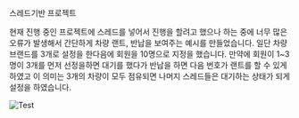 스레드기반 프로젝트

현재 진행 중인 프로젝트에 스레드를 넣어서 진행을 할려고 했으나 하는 중에 너무 많은 오류가 발생해서 간단하게 차량 랜트, 반납을 보여주는 예시를 만들었습니다. 일단 차량 브랜드를 3개로 설정을 한다음에 회원을 10명으로 지정을 했습니다.
만약에 회원이 1~3명이 3개를 먼저 선정을하면 대기를 했다가 반납을 하면 다음 번호가 랜트를 할 수 있게 하였고 이 의미는 3개의 차량이 모두 점유되면 나머지 스레드들은 대기하는 상태가 되게 설정을 하였습니다.


![Test](https://user-images.githubusercontent.com/70262381/173394931-58646f3d-d5a1-4e90-a954-a276e7d847a0.png)
